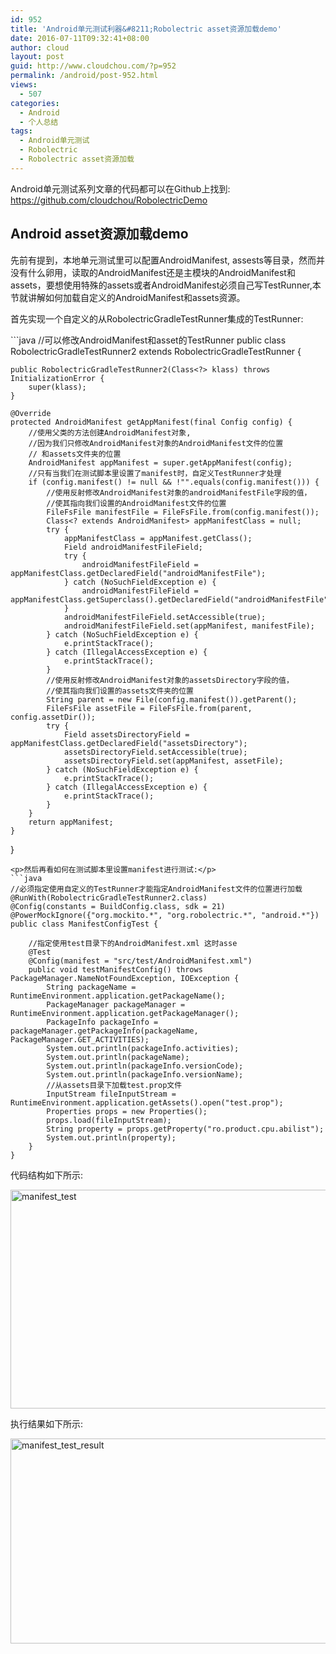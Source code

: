 ```yaml
---
id: 952
title: 'Android单元测试利器&#8211;Robolectric asset资源加载demo'
date: 2016-07-11T09:32:41+08:00
author: cloud
layout: post
guid: http://www.cloudchou.com/?p=952
permalink: /android/post-952.html
views:
  - 507
categories:
  - Android
  - 个人总结
tags:
  - Android单元测试
  - Robolectric
  - Robolectric asset资源加载
---
```

<p>Android单元测试系列文章的代码都可以在Github上找到: <a href='https://github.com/cloudchou/RobolectricDemo' target='_blank' >https://github.com/cloudchou/RobolectricDemo</a> </p>

<h2>Android asset资源加载demo</h2>

<p>先前有提到，本地单元测试里可以配置AndroidManifest, assests等目录，然而并没有什么卵用，读取的AndroidManifest还是主模块的AndroidManifest和assets，要想使用特殊的assets或者AndroidManifest必须自己写TestRunner,本节就讲解如何加载自定义的AndroidManifest和assets资源。</p>
<p>首先实现一个自定义的从RobolectricGradleTestRunner集成的TestRunner:</p>
```java
//可以修改AndroidManifest和asset的TestRunner
public class RobolectricGradleTestRunner2 extends RobolectricGradleTestRunner {

    public RobolectricGradleTestRunner2(Class<?> klass) throws InitializationError {
        super(klass);
    }

    @Override
    protected AndroidManifest getAppManifest(final Config config) {
        //使用父类的方法创建AndroidManifest对象,
        //因为我们只修改AndroidManifest对象的AndroidManifest文件的位置
        // 和assets文件夹的位置
        AndroidManifest appManifest = super.getAppManifest(config);
        //只有当我们在测试脚本里设置了manifest时，自定义TestRunner才处理
        if (config.manifest() != null && !"".equals(config.manifest())) {
            //使用反射修改AndroidManifest对象的androidManifestFile字段的值，
            //使其指向我们设置的AndroidManifest文件的位置
            FileFsFile manifestFile = FileFsFile.from(config.manifest());
            Class<? extends AndroidManifest> appManifestClass = null;
            try {
                appManifestClass = appManifest.getClass();
                Field androidManifestFileField;
                try {
                    androidManifestFileField = appManifestClass.getDeclaredField("androidManifestFile");
                } catch (NoSuchFieldException e) {
                    androidManifestFileField = appManifestClass.getSuperclass().getDeclaredField("androidManifestFile");
                }
                androidManifestFileField.setAccessible(true);
                androidManifestFileField.set(appManifest, manifestFile);
            } catch (NoSuchFieldException e) {
                e.printStackTrace();
            } catch (IllegalAccessException e) {
                e.printStackTrace();
            }
            //使用反射修改AndroidManifest对象的assetsDirectory字段的值，
            //使其指向我们设置的assets文件夹的位置
            String parent = new File(config.manifest()).getParent();
            FileFsFile assetFile = FileFsFile.from(parent, config.assetDir());
            try {
                Field assetsDirectoryField = appManifestClass.getDeclaredField("assetsDirectory");
                assetsDirectoryField.setAccessible(true);
                assetsDirectoryField.set(appManifest, assetFile);
            } catch (NoSuchFieldException e) {
                e.printStackTrace();
            } catch (IllegalAccessException e) {
                e.printStackTrace();
            }
        }
        return appManifest;
    }

}
```
<p>然后再看如何在测试脚本里设置manifest进行测试:</p>
```java
//必须指定使用自定义的TestRunner才能指定AndroidManifest文件的位置进行加载
@RunWith(RobolectricGradleTestRunner2.class)
@Config(constants = BuildConfig.class, sdk = 21)
@PowerMockIgnore({"org.mockito.*", "org.robolectric.*", "android.*"})
public class ManifestConfigTest {

    //指定使用test目录下的AndroidManifest.xml 这时asse
    @Test
    @Config(manifest = "src/test/AndroidManifest.xml")
    public void testManifestConfig() throws PackageManager.NameNotFoundException, IOException {
        String packageName = RuntimeEnvironment.application.getPackageName();
        PackageManager packageManager = RuntimeEnvironment.application.getPackageManager();
        PackageInfo packageInfo = packageManager.getPackageInfo(packageName, PackageManager.GET_ACTIVITIES);
        System.out.println(packageInfo.activities);
        System.out.println(packageName);
        System.out.println(packageInfo.versionCode);
        System.out.println(packageInfo.versionName);
        //从assets目录下加载test.prop文件
        InputStream fileInputStream = RuntimeEnvironment.application.getAssets().open("test.prop");
        Properties props = new Properties();
        props.load(fileInputStream);
        String property = props.getProperty("ro.product.cpu.abilist");
        System.out.println(property);
    }
}
```
<p>代码结构如下所示:</p>
<p><a href="http://www.cloudchou.com/wp-content/uploads/2016/07/manifest_test.png"><img src="http://www.cloudchou.com/wp-content/uploads/2016/07/manifest_test.png" alt="manifest_test" width="695" height="350" class="aligncenter size-full wp-image-934" /></a></p>
<p>执行结果如下所示:</p>
<p><a href="http://www.cloudchou.com/wp-content/uploads/2016/07/manifest_test_result.png"><img src="http://www.cloudchou.com/wp-content/uploads/2016/07/manifest_test_result.png" alt="manifest_test_result" width="975" height="328" class="aligncenter size-full wp-image-935" /></a></p>